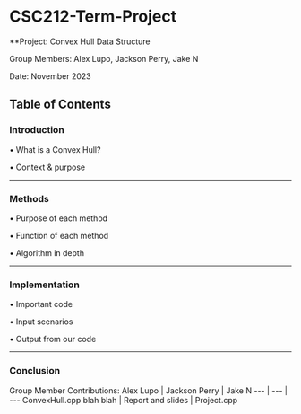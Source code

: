 # CSC212-Term-Project
**Project:
Convex Hull Data Structure

Group Members: Alex Lupo, Jackson Perry, Jake N

Date: November 2023

## Table of Contents

### Introduction

• What is a Convex Hull?

• Context & purpose

---

### Methods
• Purpose of each method

• Function of each method

• Algorithm in depth

---

### Implementation
• Important code

• Input scenarios

• Output from our code

---

### Conclusion









Group Member Contributions: 
Alex Lupo | Jackson Perry | Jake N
--- | --- | ---
ConvexHull.cpp blah blah | Report and slides | Project.cpp

